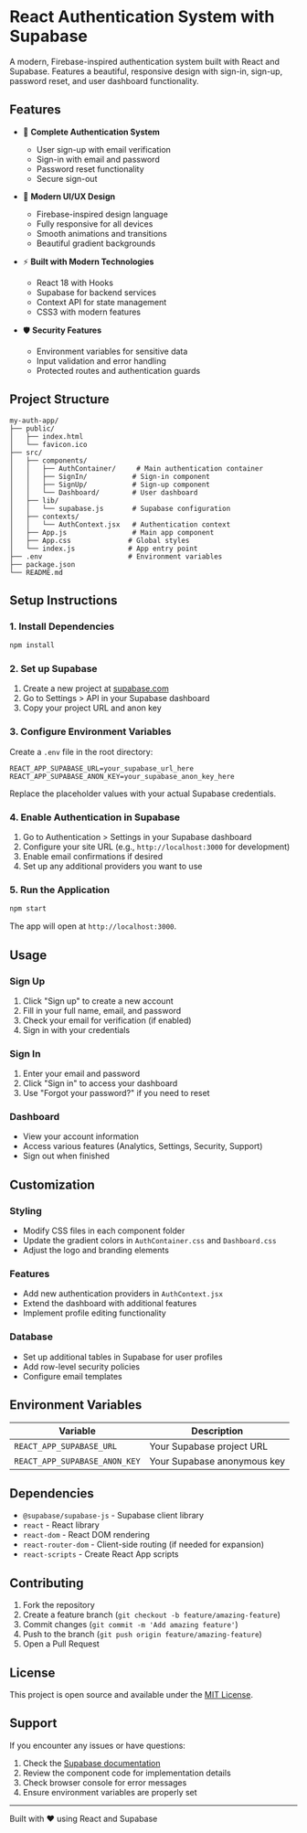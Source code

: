 # React Authentication System with Supabase

A modern, Firebase-inspired authentication system built with React and Supabase. Features a beautiful, responsive design with sign-in, sign-up, password reset, and user dashboard functionality.

## Features

- 🔐 **Complete Authentication System**
  - User sign-up with email verification
  - Sign-in with email and password
  - Password reset functionality
  - Secure sign-out

- 🎨 **Modern UI/UX Design**
  - Firebase-inspired design language
  - Fully responsive for all devices
  - Smooth animations and transitions
  - Beautiful gradient backgrounds

- ⚡ **Built with Modern Technologies**
  - React 18 with Hooks
  - Supabase for backend services
  - Context API for state management
  - CSS3 with modern features

- 🛡️ **Security Features**
  - Environment variables for sensitive data
  - Input validation and error handling
  - Protected routes and authentication guards

## Project Structure

```
my-auth-app/
├── public/
│   ├── index.html
│   └── favicon.ico
├── src/
│   ├── components/
│   │   ├── AuthContainer/     # Main authentication container
│   │   ├── SignIn/           # Sign-in component
│   │   ├── SignUp/           # Sign-up component
│   │   └── Dashboard/        # User dashboard
│   ├── lib/
│   │   └── supabase.js       # Supabase configuration
│   ├── contexts/
│   │   └── AuthContext.jsx   # Authentication context
│   ├── App.js                # Main app component
│   ├── App.css              # Global styles
│   └── index.js             # App entry point
├── .env                     # Environment variables
├── package.json
└── README.md
```

## Setup Instructions

### 1. Install Dependencies

```bash
npm install
```

### 2. Set up Supabase

1. Create a new project at [supabase.com](https://supabase.com)
2. Go to Settings > API in your Supabase dashboard
3. Copy your project URL and anon key

### 3. Configure Environment Variables

Create a `.env` file in the root directory:

```env
REACT_APP_SUPABASE_URL=your_supabase_url_here
REACT_APP_SUPABASE_ANON_KEY=your_supabase_anon_key_here
```

Replace the placeholder values with your actual Supabase credentials.

### 4. Enable Authentication in Supabase

1. Go to Authentication > Settings in your Supabase dashboard
2. Configure your site URL (e.g., `http://localhost:3000` for development)
3. Enable email confirmations if desired
4. Set up any additional providers you want to use

### 5. Run the Application

```bash
npm start
```

The app will open at `http://localhost:3000`.

## Usage

### Sign Up
1. Click "Sign up" to create a new account
2. Fill in your full name, email, and password
3. Check your email for verification (if enabled)
4. Sign in with your credentials

### Sign In
1. Enter your email and password
2. Click "Sign in" to access your dashboard
3. Use "Forgot your password?" if you need to reset

### Dashboard
- View your account information
- Access various features (Analytics, Settings, Security, Support)
- Sign out when finished

## Customization

### Styling
- Modify CSS files in each component folder
- Update the gradient colors in `AuthContainer.css` and `Dashboard.css`
- Adjust the logo and branding elements

### Features
- Add new authentication providers in `AuthContext.jsx`
- Extend the dashboard with additional features
- Implement profile editing functionality

### Database
- Set up additional tables in Supabase for user profiles
- Add row-level security policies
- Configure email templates

## Environment Variables

| Variable | Description |
|----------|-------------|
| `REACT_APP_SUPABASE_URL` | Your Supabase project URL |
| `REACT_APP_SUPABASE_ANON_KEY` | Your Supabase anonymous key |

## Dependencies

- `@supabase/supabase-js` - Supabase client library
- `react` - React library
- `react-dom` - React DOM rendering
- `react-router-dom` - Client-side routing (if needed for expansion)
- `react-scripts` - Create React App scripts

## Contributing

1. Fork the repository
2. Create a feature branch (`git checkout -b feature/amazing-feature`)
3. Commit changes (`git commit -m 'Add amazing feature'`)
4. Push to the branch (`git push origin feature/amazing-feature`)
5. Open a Pull Request

## License

This project is open source and available under the [MIT License](LICENSE).

## Support

If you encounter any issues or have questions:

1. Check the [Supabase documentation](https://supabase.com/docs)
2. Review the component code for implementation details
3. Check browser console for error messages
4. Ensure environment variables are properly set

---

Built with ❤️ using React and Supabase